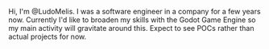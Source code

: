 Hi, I'm @LudoMelis. I was a software engineer in a company for a few years now.
Currently I'd like to broaden my skills with the Godot Game Engine so my main activity will gravitate around this.
Expect to see POCs rather than actual projects for now.

<!---
- 👋 Hi, I’m @LudoMelis
- 👀 I’m interested in ...
- 🌱 I’m currently learning ...
- 💞️ I’m looking to collaborate on ...
- 📫 How to reach me ...
--->

<!---
LudoMelis/LudoMelis is a ✨ special ✨ repository because its `README.md` (this file) appears on your GitHub profile.
You can click the Preview link to take a look at your changes.
--->
